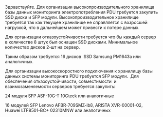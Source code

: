 
Здравствуйте. Для организации высокопроизводительного хранилища базы данных мониторинга электропотребления PDU требуется закупить SSD диски и SFP модули. Высокопроизводительное хранилище требуется так как текущее хранилище не справляется с возросшей нагрузкой, что в дальнейшем может привести к потере данных.

Для организации отказоустойчивости требуется что бы каждый сервер в количестве 8 штук был оснащен SSD дисками. Минимальное количество дисков 2-шт на сервер.

Таким образом требуется 16 дисков  SSD Samsung PM1643a <MZILT1T9HBJR> или аналогичных.

Для организации высокоскоростного подключения к хранилищу базы данных системы мониторинга PDU требуется SFP модули.  Для обеспечения отказоустойчивости, совместимости  и взаимозаменяемости серверов требуется закупить:

24 модуля SFP ASF-10G-T 10Gteck или аналогичные

16 модулей SFP Lenovo AFBR-709SMZ-ib8, ARISTA XVR-00001-02, Huawei LTF8501-BC+ 02310MNW или аналогичных